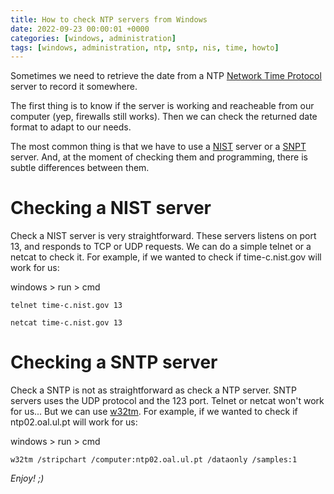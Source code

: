 ```yaml
---
title: How to check NTP servers from Windows
date: 2022-09-23 00:00:01 +0000
categories: [windows, administration]
tags: [windows, administration, ntp, sntp, nis, time, howto]
---
```


Sometimes we need to retrieve the date from a NTP [Network Time Protocol](https://es.wikipedia.org/wiki/Network_Time_Protocol) 
server to record it somewhere.

The first thing is to know if the server is working and reacheable from our computer (yep, firewalls still works).
Then we can check the returned date format to adapt to our needs.

The most common thing is that we have to use a [NIST](https://www.nist.gov/pml/time-and-frequency-division/time-distribution/internet-time-service-its) server or a [SNPT](https://es.wikipedia.org/wiki/Network_Time_Protocol#SNTP) server. And, at the moment of checking them and programming, there is subtle differences between them.

# Checking a NIST server

Check a NIST server is very straightforward. These servers listens on port 13, and responds to TCP or UDP requests.
We can do a simple telnet or a netcat to check it. For example, if we wanted to check if time-c.nist.gov will work for us:

windows > run > cmd

```shell
telnet time-c.nist.gov 13
```

```shell
netcat time-c.nist.gov 13
```

# Checking a SNTP server

Check a SNTP is not as straightforward as check a NTP server. SNTP servers uses the UDP protocol and the 123 port.
Telnet or netcat won't work for us... 
But we can use [w32tm](https://learn.microsoft.com/en-us/previous-versions/windows/it-pro/windows-server-2012-R2-and-2012/ff799054(v=ws.11)). 
For example, if we wanted to check if ntp02.oal.ul.pt will work for us:

windows > run > cmd

```shell
w32tm /stripchart /computer:ntp02.oal.ul.pt /dataonly /samples:1
```

_Enjoy! ;)_
